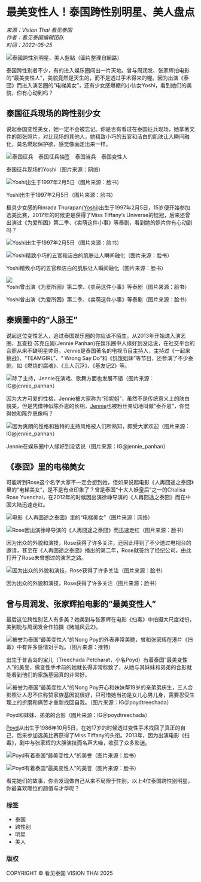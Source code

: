 # 最美变性人！泰国跨性别明星、美人盘点

*来源：Vision Thai 看见泰国*  
*作者：看见泰国编辑团队*  
*时间：2022-05-25*  

![泰國跨性別明星、美人盤點（圖片整理自網路）](https://visionthai.net/wp-content/uploads/2022/05/transgender-thai-star-11-2.webp)

泰国跨性别者不少，有的进入娱乐圈闯出一片天地。曾与周润发、张家辉拍电影的“最美变性人”，美貌竟然是天生的，而不是透过手术得来的喔。因为出演《泰囧》而进入演艺圈的“电梯美女”，还有少女感爆棚的小仙女Yoshi，看到她们的美貌，你有心动到吗？

## 泰国征兵现场的跨性别少女

说起泰国变性美女，她一定不会被忘记。你是否有看过在泰国征兵现场，她拿著文件的那张照片，对比现场的其他人，她精致小巧的五官和洁白的肌肤让人瞬间融化，莫名燃起保护欲，感觉像画走出来一样。

![泰国征兵　泰国征兵抽签　泰国当兵　泰国变性人](https://visionthai.net/wp-content/uploads/2018/04/visionthai-visionthai-0022-01-900x600-c-default-01.webp)

泰国征兵现场的Yoshi（图片来源：网络）

![Yoshi出生于1997年2月5日（图片来源：脸书）](https://visionthai.net/wp-content/uploads/2022/05/transgender-thai-star-1.webp)

Yoshi出生于1997年2月5日（图片来源：脸书）

极具少女感的Rinrada Thurapan([Yoshi](https://visionthai.net/zh-hans/article/yoshi-rinrada/))出生于1997年2月5日，15岁便开始参加选美比赛，2017年的时候更是获得了Miss Tiffany’s Universe的桂冠，后来还曾出演过《为爱所困》第二季、《卖萌这件小事》等泰剧，看到她的照片你有心动到吗？

![Yoshi出生于1997年2月5日（图片来源：脸书）](https://visionthai.net/wp-content/uploads/2022/05/transgender-thai-star-4.webp)

![Yoshi精致小巧的五官和洁白的肌肤让人瞬间融化（图片来源：脸书）](https://visionthai.net/wp-content/uploads/2022/05/transgender-thai-star-2.webp)

Yoshi精致小巧的五官和洁白的肌肤让人瞬间融化（图片来源：脸书）

![Yoshi曾出演《为爱所困》第二季、《卖萌这件小事》等泰剧（图片来源：脸书）](https://visionthai.net/wp-content/uploads/2022/05/transgender-thai-star-3.webp)

Yoshi曾出演《为爱所困》第二季、《卖萌这件小事》等泰剧（图片来源：脸书）

## 泰娱圈中的“人脉王”

说起这位变性艺人，追过泰国娱乐圈的你应该不陌生。从2013年开始进入演艺圈，瓦查拉·苏克丘姆(Jennie Panhan)在娱乐圈中人缘好到没话说，在社交平台的合照从来不缺明星帅哥。Jennie是泰国著名的电视节目主持人，主持过《一起来挑战》、“TEAMGIRL”、“ Wrong Say Do”和《饥饿姐妹”等节目，还参演了不少泰剧，如《燃烧的腐魂》、《三人沉浮》、《基友记2》等。

![除了主持，Jennie在演戏、歌舞方面也发展不错（图片来源：IG@jennie_panhan）](https://visionthai.net/wp-content/uploads/2022/01/thai-star-jennie-panhan-5.webp)

因为大方可爱的性格，Jennie被大家称为“珍妮姐”，虽然不是传统意义上的肤白貌美，但是凭借神似陈乔恩的长相，[Jennie](https://visionthai.net/zh-hans/article/thai-star-jennie-panhan/)也被粉丝亲切地叫做“泰乔恩”，你觉得她和陈乔恩像吗？

![因为爽朗的性格和独特的主持风格被人们所熟知，颇受大家欢迎（图片来源：IG@jennie_panhan）](https://visionthai.net/wp-content/uploads/2022/01/thai-star-jennie-panhan-2.webp)

Jennie在娱乐圈中人缘好到没话说（图片来源：IG@jennie_panhan）

## 《泰囧》里的电梯美女

可能听到Rose这个名字大家不一定会想到她，但如果说起电影《人再囧途之泰囧》里的“电梯美女”，是不是有点印象了？曾是泰国“十大人妖皇后”之一的Chalisa Rose Yuenchai，在2012年的时候因出演徐峥导演的《人再囧途之泰囧》而在中国大陆迅速走红。

![电影《人再囧途之泰囧》里的“电梯美女”（图片来源：网络）](https://visionthai.net/wp-content/uploads/2022/05/transgender-thai-star-8.webp)

![Rose因出演徐峥导演的《人再囧途之泰囧》而迅速走红（图片来源：脸书）](https://visionthai.net/wp-content/uploads/2022/05/transgender-thai-star-9.webp)

因为出众的外貌和演技，Rose获得了许多关注，还因此得到了不少透过电视台的邀请，甚至在《人再囧途之泰囧》播出的第二年，Rose就签约了经纪公司，由此打开了Rose未曾想过的演艺之路。

![因为出众的外貌和演技，Rose获得了许多关注（图片来源：脸书）](https://visionthai.net/wp-content/uploads/2022/05/transgender-thai-star-10.webp)

因为出众的外貌和演技，Rose获得了许多关注（图片来源：脸书）

## 曾与周润发、张家辉拍电影的“最美变性人”

最后这位跨性别艺人有多美？她美到与张家辉在电影《扫毒》中拍摄大尺度戏份，美到能与周润发合作拍摄《赌城风云2》。

![被誉为泰国“最美变性人”的Nong Poy的外表非常美艷，曾和张家辉在港片《扫毒》中有许多感情对手戏。（图片来源：推特）](https://visionthai.net/wp-content/uploads/2020/12/nong-poy-treechada-marnyaporn-2.webp)

出生于普吉岛的宝儿（Treechada Petcharat，小名Poyd）有着泰国“最美变性人”的美誉，做变性手术前的她就长得非常标致了，从她与其妹妹和弟弟的合影就能看到他们的家族基因真的非常好。

![被誉为泰国“最美变性人”的Nong Poy开心和妹妹帮19岁的亲弟弟庆生，三人合影照让人忍不住称赞家族基因就很好，只可惜她当初是女儿心男儿身，需要忍受生理上的折磨和痛苦才重新找回自我。（图片来源：IG＠poydtreechada）](https://visionthai.net/wp-content/uploads/2020/12/nong-poy-treechada-marnyaporn-3.webp)

Poyd和妹妹、弟弟的合影（图片来源：IG＠poydtreechada）

[Poyd](https://visionthai.net/zh-hans/article/nong-poy-treechada-marnyaporn/)从出生于1986年10月5日，在她17岁的时候透过变性手术找回了真正的自己，后来参加选美比赛获得了Miss Tiffany的头衔。2013年，因为出演电影《扫毒》，剧中与张家辉的大胆演技而名声大噪，收获了众多影迷。

![Poyd有着泰国“最美变性人”的美誉（图片来源：脸书）](https://visionthai.net/wp-content/uploads/2022/05/transgender-thai-star-6.webp)

![Poyd有着泰国“最美变性人”的美誉（图片来源：脸书）](https://visionthai.net/wp-content/uploads/2022/05/transgender-thai-star-7.webp)

看完她们的故事，你会发现做自己从来不局限于性别。以上4位泰国跨性别明星，你最喜欢哪位的颜值与才华呢？

### 标签
- 泰国
- 跨性别
- 明星
- 美人

### 版权
COPYRIGHT © 看见泰国 VISION THAI 2025
<!-- tcd_original_link https://visionthai.net/zh-hans/article/transgender-thai-star/ -->
